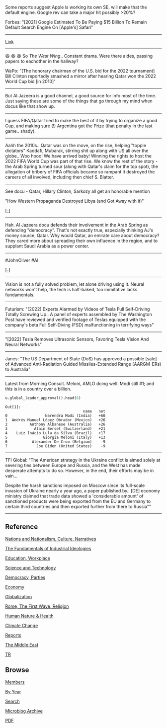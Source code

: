
Some reports suggest Apple is working its own SE, will make that the
default engine. Google rev can take a major hit possibly >20%?

Forbes: "[2021] Google Estimated To Be Paying $15 Billion To Remain
Default Search Engine On [Apple's] Safari"

---

[Link](https://drive.google.com/uc?export=view&id=14Fl6uV19HHddajmfakTs2RfRXutp_2l4)

---

😆 😆 😆 So *The West Wing*.. Constant drama. Were there aides,
passing papers to eachother in the hallway?

WaPo: "[The honorary chairman of the U.S. bid for the 2022 tournament]
Bill Clinton reportedly smashed a mirror after hearing Qatar won the
2022 World Cup bid [in 2010]'

---

But Al Jazeera is a good channel, a good source for info most of the
time. Just saying these are some of the things that go through my mind
when docus like that show up.

---

I guess FIFA/Qatar tried to make the best of it by trying to organize
a good Cup, and making sure (!) Argentina got the Prize (that penalty
in the last game.. shady).

---

Aahh the 2010s.. Qatar was on the move, on the rise, helping "topple
dictators" Kaddafi, Mubarak, stirring shit up along with US all over
the globe.. Woo hooo! We have arrived baby! Winning the rights to host
the 2022 FIFA World Cup was part of that rise. We know the rest of the
story - the Arab Spring turned sour (along with Qatar's claim for the
top spot), the allegation of bribery of FIFA officials became so
rampant it destroyed the careers of all involved, including then chief
S. Blatter. 

---

See docu - Qatar, Hillary Clinton, Sarkozy all get an honorable mention

"How Western Propaganda Destroyed Libya (and Got Away with it)"

[[-]](https://youtu.be/K_qpiujkqhU?t=115)

---

Hah. Al Jazeera docu defends their involvement in the Arab Spring as
defending "democracy". That's not exactly true, especially thinking
AJ's money source, Qatar. Why would Qatar, an emirate care about
democracy?  They cared more about spreading their own influence in the
region, and to supplant Saudi Arabia as a power center.

---

\#JohnOliver \#AI

[[-]](https://youtu.be/Sqa8Zo2XWc4?t=910)

---

Vision is not a fully solved problem, let alone driving using
it. Neural networks won't help, the tech is half-baked, too immitative
lacks fundamentals.

---

Futurism: "[2022] Experts Alarmed by Videos of Tesla Full Self-Driving
Totally Screwing Up.. A panel of experts assembled by The Washington
Post have reviewed and verified footage of Teslas equipped with the
company's beta Full Self-Diving (FSD) malfunctioning in terrifying
ways"

---

"[2022] Tesla Removes Ultrasonic Sensors, Favoring Tesla Vision And
Neural Networks"

---

Janes: "The US Department of State (DoS) has approved a possible
[sale] of Advanced Anti-Radiation Guided Missiles-Extended Range
(AARGM-ERs) to Australia"

---

Latest from Morning Consult. Meloni, AMLO doing well. Modi still \#1;
and this is in a country over a billion.

```python
u.global_leader_approval().head(8)
```

```text
Out[1]: 
                                   name   net
0                 Narendra Modi (India)   +60
1  Andrés Manuel López Obrador (Mexico)   +26
2          Anthony Albanese (Australia)   +26
3            Alain Berset (Switzerland)   +21
4    Luiz Inácio Lula da Silva (Brazil)   +17
5                Giorgia Meloni (Italy)   +13
6           Alexander De Croo (Belgium)    -9
7             Joe Biden (United States)    -9
```

---

TFI Global: "The American strategy in the Ukraine conflict is aimed
solely at severing ties between Europe and Russia, and the West has
made desperate attempts to do so. However, in the end, their efforts
may be in vain...

Despite the harsh sanctions imposed on Moscow since its full-scale
invasion of Ukraine nearly a year ago, a paper published by.. [DE]
economy ministry claimed that trade data showed a 'considerable
amount' of sanctioned products were being exported from the EU and
Germany to certain third countries and then exported further from
there to Russia""

---

## Reference

[Nations and Nationalism, Culture, Narratives](0119/2013/02/nations-and-nationalism.html)

[The Fundamentals of Industrial Ideologies](0119/2011/04/fundamentals-of-industrial-ideologies.html)

[Education, Workplace](0119/2017/09/education-workplace.html)

[Science and Technology](0119/2018/09/science-technology.html)

[Democracy, Parties](0119/2016/11/democracy.html)

[Economy](2021/01/economy.html)

[Globalization](0119/2018/09/globalization.html)

[Rome, The First Wave, Religion](0119/2017/12/rome.html)

[Human Nature & Health](2020/07/human-nature.html)

[Climate Change](2022/01/climate.html)

[Reports](2021/01/reports.html)

[The Middle East](0119/2019/07/middleeast.html)

[TR](../tr)

## Browse

[Members](2022/08/members.html)

[By Year](years.html)

[Search](search.html)

[Microblog Archive](mbl/index.html)

[PDF](https://drive.google.com/uc?export=view&id=1FSi-1MnqXVq_PVTEXzzflwN8-7h92N_R)
